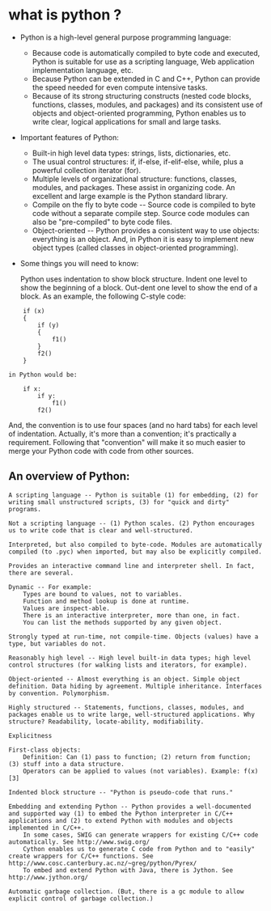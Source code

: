 # what is python ?
  * Python is a high-level general purpose programming language:
    * Because code is automatically compiled to byte code and executed, Python is suitable for use as a scripting language, Web application implementation language, etc.
    * Because Python can be extended in C and C++, Python can provide the speed needed for even compute intensive tasks.
    * Because of its strong structuring constructs (nested code blocks, functions, classes, modules, and packages) and its consistent use of objects and object-oriented programming, Python enables us to write clear, logical applications for small and large tasks.
  * Important features of Python:
    * Built-in high level data types: strings, lists, dictionaries, etc.
    * The usual control structures: if, if-else, if-elif-else, while, plus a powerful collection iterator (for).
    * Multiple levels of organizational structure: functions, classes, modules, and packages. These assist in organizing code. An excellent and large example is the Python standard library.
    * Compile on the fly to byte code -- Source code is compiled to byte code without a separate compile step. Source code modules can also be "pre-compiled" to byte code files.
    * Object-oriented -- Python provides a consistent way to use objects: everything is an object. And, in Python it is easy to implement new object types (called classes in object-oriented programming).
  * Some things you will need to know:

    Python uses indentation to show block structure. Indent one level to show the beginning of a block. Out-dent one level to show the end of a block. As an example, the following C-style code:
```
    if (x)
    {
        if (y)
        {
            f1()
        }
        f2()
    }
```
    in Python would be:
```
    if x:
        if y:
            f1()
        f2()
```
And, the convention is to use four spaces (and no hard tabs) for each level of indentation. Actually, it's more than a convention; it's practically a requirement. Following that "convention" will make it so much easier to merge your Python code with code from other sources.

## An overview of Python:

    A scripting language -- Python is suitable (1) for embedding, (2) for writing small unstructured scripts, (3) for "quick and dirty" programs.

    Not a scripting language -- (1) Python scales. (2) Python encourages us to write code that is clear and well-structured.

    Interpreted, but also compiled to byte-code. Modules are automatically compiled (to .pyc) when imported, but may also be explicitly compiled.

    Provides an interactive command line and interpreter shell. In fact, there are several.

    Dynamic -- For example:
        Types are bound to values, not to variables.
        Function and method lookup is done at runtime.
        Values are inspect-able.
        There is an interactive interpreter, more than one, in fact.
        You can list the methods supported by any given object.

    Strongly typed at run-time, not compile-time. Objects (values) have a type, but variables do not.

    Reasonably high level -- High level built-in data types; high level control structures (for walking lists and iterators, for example).

    Object-oriented -- Almost everything is an object. Simple object definition. Data hiding by agreement. Multiple inheritance. Interfaces by convention. Polymorphism.

    Highly structured -- Statements, functions, classes, modules, and packages enable us to write large, well-structured applications. Why structure? Readability, locate-ability, modifiability.

    Explicitness

    First-class objects:
        Definition: Can (1) pass to function; (2) return from function; (3) stuff into a data structure.
        Operators can be applied to values (not variables). Example: f(x)[3]

    Indented block structure -- "Python is pseudo-code that runs."

    Embedding and extending Python -- Python provides a well-documented and supported way (1) to embed the Python interpreter in C/C++ applications and (2) to extend Python with modules and objects implemented in C/C++.
        In some cases, SWIG can generate wrappers for existing C/C++ code automatically. See http://www.swig.org/
        Cython enables us to generate C code from Python and to "easily" create wrappers for C/C++ functions. See http://www.cosc.canterbury.ac.nz/~greg/python/Pyrex/
        To embed and extend Python with Java, there is Jython. See http://www.jython.org/

    Automatic garbage collection. (But, there is a gc module to allow explicit control of garbage collection.)
